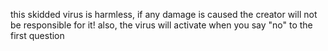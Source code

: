 this skidded virus is harmless, if any damage is caused the creator will not be responsible for it!
also, the virus will activate when you say "no" to the first question
